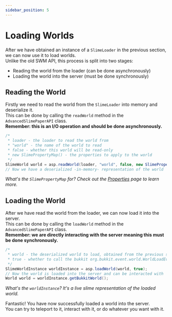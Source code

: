 ```yaml
---
sidebar_position: 5
---
```

# Loading Worlds

After we have obtained an instance of a `SlimeLoader` in the previous section, we can now use it to load worlds.\
Unlike the old SWM API, this process is split into two stages:
- Reading the world from the loader (can be done asynchronously)
- Loading the world into the server (must be done synchronously)

## Reading the World
Firstly we need to read the world from the `SlimeLoader` into memory and deserialize it.\
This can be done by calling the `readWorld` method in the `AdvancedSlimePaperAPI` class.\
**Remember: this is an I/O operation and should be done asynchronously.**

```java
/*
 * loader - the loader to read the world from
 * "world" - the name of the world to read
 * false - whether this world will be read-only
 * new SlimePropertyMap() - the properties to apply to the world
 */
SlimeWorld world = asp.readWorld(loader, "world", false, new SlimePropertyMap());
// Now we have a deserialized -in-memory- representation of the world
```

*What's the `SlimePropertyMap` for? Check out the [Properties](properties) page to learn more.*

## Loading the World
After we have read the world from the loader, we can now load it into the server.\
This can be done by calling the `loadWorld` method in the `AdvancedSlimePaperAPI` class.\
**Remember: we are directly interacting with the server meaning this must be done synchronously.**

```java
/*
 * world - the deserialized world to load, obtained from the previous step
 * true - whether to call the bukkit org.bukkit.event.world.WorldLoadEvent
 */
SlimeWorldInstance worldInstance = asp.loadWorld(world, true);
// Now the world is loaded into the server and can be interacted with
World world = worldInstance.getBukkitWorld();
```

*What's the `worldInstance`? It's a live slime representation of the loaded world.*

Fantastic! You have now successfully loaded a world into the server.\
You can try to teleport to it, interact with it, or do whatever you want with it.